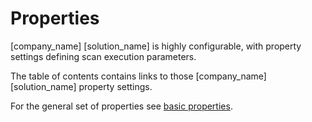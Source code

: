 # Properties

[company_name] [solution_name] is highly configurable, with property settings defining scan execution parameters.   

The table of contents contains links to those [company_name] [solution_name] property settings.   

For the general set of properties see [basic properties](../../properties/basic-properties.html).
